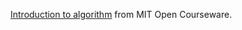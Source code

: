 [Introduction to algorithm](https://ocw.mit.edu/courses/electrical-engineering-and-computer-science/6-006-introduction-to-algorithms-fall-2011/lecture-videos/) from MIT Open Courseware.
